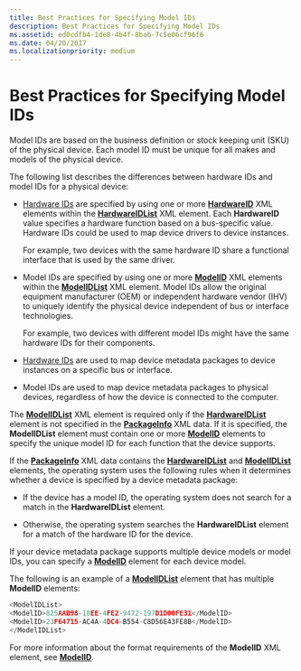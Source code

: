 ```yaml
---
title: Best Practices for Specifying Model IDs
description: Best Practices for Specifying Model IDs
ms.assetid: ed0cdfb4-1de8-4b4f-8bab-7c5e06cf96f6
ms.date: 04/20/2017
ms.localizationpriority: medium
---
```


# Best Practices for Specifying Model IDs


Model IDs are based on the business definition or stock keeping unit (SKU) of the physical device. Each model ID must be unique for all makes and models of the physical device.

The following list describes the differences between hardware IDs and model IDs for a physical device:

-   [Hardware IDs](hardware-ids.md) are specified by using one or more [**HardwareID**](https://msdn.microsoft.com/library/windows/hardware/ff546114) XML elements within the [**HardwareIDList**](https://msdn.microsoft.com/library/windows/hardware/ff546121) XML element. Each **HardwareID** value specifies a hardware function based on a bus-specific value. Hardware IDs could be used to map device drivers to device instances.

    For example, two devices with the same hardware ID share a functional interface that is used by the same driver.

-   Model IDs are specified by using one or more [**ModelID**](https://msdn.microsoft.com/library/windows/hardware/ff549295) XML elements within the [**ModelIDList**](https://msdn.microsoft.com/library/windows/hardware/ff549303) XML element. Model IDs allow the original equipment manufacturer (OEM) or independent hardware vendor (IHV) to uniquely identify the physical device independent of bus or interface technologies.

    For example, two devices with different model IDs might have the same hardware IDs for their components.

-   [Hardware IDs](hardware-ids.md) are used to map device metadata packages to device instances on a specific bus or interface.

-   Model IDs are used to map device metadata packages to physical devices, regardless of how the device is connected to the computer.

The [**ModelIDList**](https://msdn.microsoft.com/library/windows/hardware/ff549303) XML element is required only if the [**HardwareIDList**](https://msdn.microsoft.com/library/windows/hardware/ff546121) element is not specified in the [**PackageInfo**](https://msdn.microsoft.com/library/windows/hardware/ff549574) XML data. If it is specified, the **ModelIDList** element must contain one or more [**ModelID**](https://msdn.microsoft.com/library/windows/hardware/ff549295) elements to specify the unique model ID for each function that the device supports.

If the [**PackageInfo**](https://msdn.microsoft.com/library/windows/hardware/ff549574) XML data contains the [**HardwareIDList**](https://msdn.microsoft.com/library/windows/hardware/ff546121) and [**ModelIDList**](https://msdn.microsoft.com/library/windows/hardware/ff549303) elements, the operating system uses the following rules when it determines whether a device is specified by a device metadata package:

-   If the device has a model ID, the operating system does not search for a match in the **HardwareIDList** element.

-   Otherwise, the operating system searches the **HardwareIDList** element for a match of the hardware ID for the device.

If your device metadata package supports multiple device models or model IDs, you can specify a [**ModelID**](https://msdn.microsoft.com/library/windows/hardware/ff549295) element for each device model.

The following is an example of a [**ModelIDList**](https://msdn.microsoft.com/library/windows/hardware/ff549303) element that has multiple **ModelID** elements:

```cpp
<ModelIDList>
<ModelID>825AAB98-18EE-4FE2-9472-197D1D00FE31</ModelID>
<ModelID>23F64715-AC4A-4DC4-B554-C8D56E43FE8B</ModelID>
</ModelIDList>
```

For more information about the format requirements of the **ModelID** XML element, see [**ModelID**](https://msdn.microsoft.com/library/windows/hardware/ff549295).

 

 





